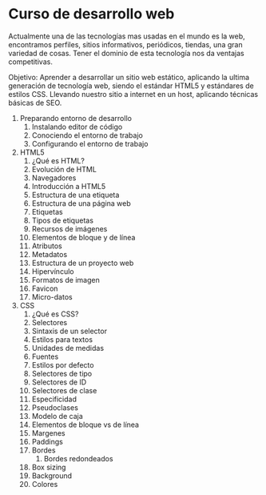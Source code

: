 # Curso de desarrollo web

Actualmente una de las tecnologías mas usadas en el mundo es la web, encontramos perfiles, sitios informativos, periódicos, tiendas, una gran variedad de cosas. Tener el dominio de esta tecnología nos da ventajas competitivas.

Objetivo: Aprender a desarrollar un sitio web estático, aplicando la ultima generación de tecnología web, siendo el estándar HTML5 y estándares de estilos CSS. Llevando nuestro sitio a internet en un host, aplicando técnicas básicas de SEO.

1. Preparando entorno de desarrollo
    1. Instalando editor de código
    2. Conociendo el entorno de trabajo
    3. Configurando el entorno de trabajo
2. HTML5
    1. ¿Qué es HTML?
    2. Evolución de HTML
    3. Navegadores
    4. Introducción a HTML5
    5. Estructura de una etiqueta
    6. Estructura de una página web
    7. Etiquetas
    8. Tipos de etiquetas
    9. Recursos de imágenes
    10. Elementos de bloque y de línea
    11. Atributos
    12. Metadatos
    13. Estructura de un proyecto web
    14. Hipervínculo
    15. Formatos de imagen
    16. Favicon
    17. Micro-datos
3. CSS
    1. ¿Qué es CSS?
    2. Selectores
    3. Sintaxis de un selector
    4. Estilos para textos
    3. Unidades de medidas
    3. Fuentes
    4. Estilos por defecto
    5. Selectores de tipo
    6. Selectores de ID
    7. Selectores de clase
    8. Especificidad
    9. Pseudoclases
    10. Modelo de caja
    11. Elementos de bloque vs de línea
    12. Margenes
    13. Paddings
    14. Bordes
        1. Bordes redondeados
    15. Box sizing
    16. Background
    17. Colores
